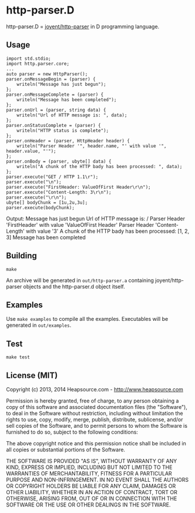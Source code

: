 http-parser.D
===

http-parser.D = [joyent/http-parser](https://github.com/joyent/http-parser/) in D programming language.

## Usage

	import std.stdio;
	import http.parser.core;
	...
	auto parser = new HttpParser();
	parser.onMessageBegin = (parser) {
		writeln("Message has just begun");
	};
	parser.onMessageComplete = (parser) {
		writeln("Message has been completed");
	};
	parser.onUrl = (parser, string data) {
		writeln("Url of HTTP message is: ", data);
	};
	parser.onStatusComplete = (parser) {
		writeln("HTTP status is complete");
	};
	parser.onHeader = (parser, HttpHeader header) {
		writeln("Parser Header '", header.name, "' with value '", header.value, "'");
	};
	parser.onBody = (parser, ubyte[] data) {
		writeln("A chunk of the HTTP bady has been processed: ", data);
	};
	parser.execute("GET / HTTP 1.1\r");
	parser.execute("\n");
	parser.execute("FirstHeader: ValueOfFirst Header\r\n");
	parser.execute("Content-Length: 3\r\n");
	parser.execute("\r\n");
	ubyte[] bodyChunk = [1u,2u,3u];
	parser.execute(bodyChunk);


Output:
	Message has just begun
	Url of HTTP message is: /
	Parser Header 'FirstHeader' with value 'ValueOfFirst Header'
	Parser Header 'Content-Length' with value '3'
	A chunk of the HTTP bady has been processed: [1, 2, 3]
	Message has been completed


## Building

	make

An archive will be generated in `out/http-parser.a` containing joyent/http-parser objects and the http-parser.d object itself.

## Examples

Use `make examples` to compile all the examples. Executables will be generated in `out/examples`.


## Test


	make test


## License (MIT)

Copyright (c) 2013, 2014 Heapsource.com - http://www.heapsource.com

Permission is hereby granted, free of charge, to any person obtaining a copy of this software and associated documentation files (the "Software"), to deal in the Software without restriction, including without limitation the rights to use, copy, modify, merge, publish, distribute, sublicense, and/or sell copies of the Software, and to permit persons to whom the Software is furnished to do so, subject to the following conditions:

The above copyright notice and this permission notice shall be included in all copies or substantial portions of the Software.

THE SOFTWARE IS PROVIDED "AS IS", WITHOUT WARRANTY OF ANY KIND, EXPRESS OR IMPLIED, INCLUDING BUT NOT LIMITED TO THE WARRANTIES OF MERCHANTABILITY, FITNESS FOR A PARTICULAR PURPOSE AND NON-INFRINGEMENT. IN NO EVENT SHALL THE AUTHORS OR COPYRIGHT HOLDERS BE LIABLE FOR ANY CLAIM, DAMAGES OR OTHER LIABILITY, WHETHER IN AN ACTION OF CONTRACT, TORT OR OTHERWISE, ARISING FROM, OUT OF OR IN CONNECTION WITH THE SOFTWARE OR THE USE OR OTHER DEALINGS IN THE SOFTWARE.
